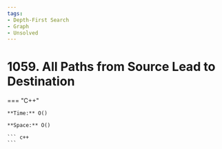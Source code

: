 ```yaml
---
tags:
- Depth-First Search
- Graph
- Unsolved
---
```



# 1059. All Paths from Source Lead to Destination

=== "C++"

    **Time:** O()

    **Space:** O()

    ``` c++
    ```